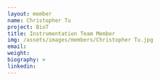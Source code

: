 ```yaml
---
layout: member
name: Christopher Tu
project: BioT
title: Instrumentation Team Member
img: /assets/images/members/Christopher Tu.jpg
email:
weight: 
biography: >
linkedin:
---
```

